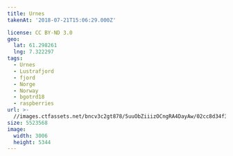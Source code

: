 ```yaml
---
title: Urnes
takenAt: '2018-07-21T15:06:29.000Z'

license: CC BY-ND 3.0
geo:
  lat: 61.298261
  lng: 7.322297
tags:
  - Urnes
  - Lustrafjord
  - fjord
  - Norge
  - Norway
  - bgotrd18
  - raspberries
url: >-
  //images.ctfassets.net/bncv3c2gt878/5uuObZiiizOCngRA4DayAw/02cc8d34f397b65f0515fc976c5bb36e/urnes_28923123297_o
size: 5523568
image:
  width: 3006
  height: 5344
---
```

